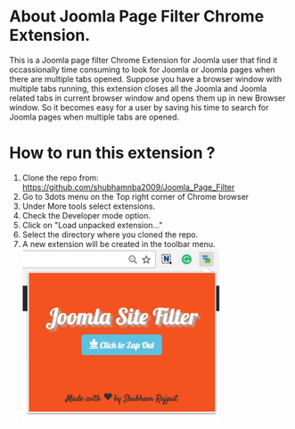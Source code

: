 # About Joomla Page Filter Chrome Extension.
This is a Joomla page filter Chrome Extension for Joomla user that find it occassionally time consuming to look for Joomla 
or Joomla pages when there are multiple tabs opened.
Suppose you have a browser window with multiple tabs running, this extension closes all the Joomla and Joomla related tabs in current browser window and opens them up in new Browser window. So it becomes easy for a user by saving his time to search for Joomla pages when multiple tabs are opened.

# How to run this extension ?
1. Clone the repo from: https://github.com/shubhamnba2009/Joomla_Page_Filter
1. Go to 3dots menu on the Top right corner of Chrome browser
2. Under More tools select extensions.
3. Check the Developer mode option.
4. Click on "Load unpacked extension..."
5. Select the directory where you cloned the repo.
6. A new extension will be created in the toolbar menu.
![alt-tag](https://github.com/shubhamnba2009/hello-world/blob/master/Joomla_page_filter_extension.png)
